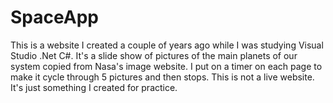 # SpaceApp
This is a website I created a couple of years ago while I was studying Visual Studio .Net C#. 
It's a slide show of pictures of the main planets of our system copied from Nasa's image website.
I put on a timer on each page to make it cycle through 5 pictures and then stops.
This is not a live website. It's just something I created for practice.
